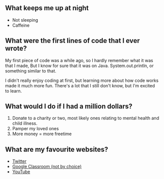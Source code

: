 ## What keeps me up at night
- Not sleeping
- Caffeine

## What were the first lines of code that I ever wrote?
My first piece of code was a while ago, so I hardly remember what it was that I made, But I know for sure that it was on Java. System.out.println, or something similar to that. 

I didn't really enjoy coding at first, but learning more about how code works made it much more fun. There's a lot that I still don't know, but I'm excited to learn. 

## What would I do if I had a million dollars?
1. Donate to a charity or two, most likely ones relating to mental health and child illness. 
1. Pamper my loved ones 
1. More money = more freetime 

## What are my favourite websites?
- [Twitter](http://twitter.com)
- [Google Classroom (not by choice)](https://classroom.google.com)
- [YouTube](http://YouTube.com)
